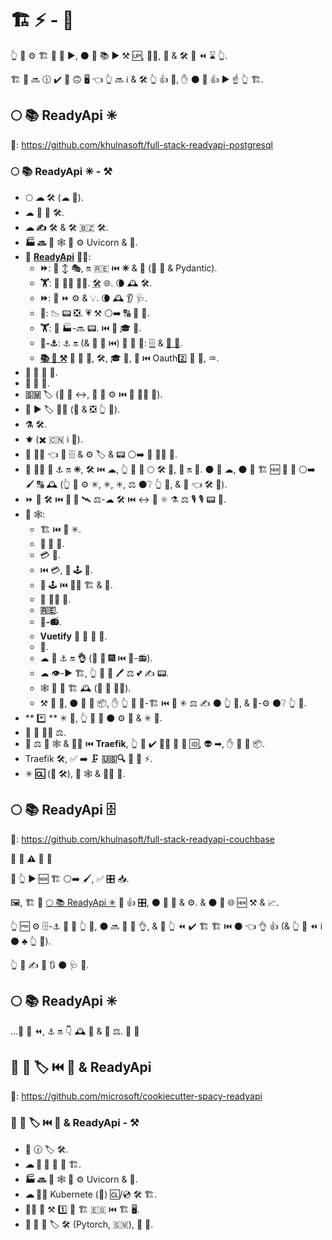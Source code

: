 # 🏗 ⚡ - 📄

👆 💪 ⚙️ 🏗 🚂 🤚 ▶️, ⚫️ 🔌 📚 ▶️ ⚒ 🆙, 💂‍♂, 💽 &amp; 🛠️ 🔗 ⏪ ⌛ 👆.

🏗 🚂 🔜 🕧 ✔️ 📶 🙃 🖥 👈 👆 🔜 ℹ &amp; 🛠️ 👆 👍 💪, ✋️ ⚫️ 💪 👍 ▶️ ☝ 👆 🏗.

## 🌕 📚 ReadyApi ✳

📂: <a href="https://github.com/khulnasoft/full-stack-readyapi-postgresql" class="external-link" target="_blank">https://github.com/khulnasoft/full-stack-readyapi-postgresql</a>

### 🌕 📚 ReadyApi ✳ - ⚒

* 🌕 **☁** 🛠️ (☁ 🧢).
* ☁ 🐝 📳 🛠️.
* **☁ ✍** 🛠️ &amp; 🛠️ 🇧🇿 🛠️.
* **🏭 🔜** 🐍 🕸 💽 ⚙️ Uvicorn &amp; 🐁.
* 🐍 <a href="https://github.com/khulnasoft/readyapi" class="external-link" target="_blank">**ReadyApi**</a> 👩‍💻:
    * **⏩**: 📶 ↕ 🎭, 🔛 🇷🇪 ⏮️ **✳** &amp; **🚶** (👏 💃 &amp; Pydantic).
    * **🏋️**: 👑 👨‍🎨 🐕‍🦺. <abbr title="also known as auto-complete, autocompletion, IntelliSense">🛠️</abbr> 🌐. 🌘 🕰 🛠️.
    * **⏩**: 🔧 ⏩ ⚙️ &amp; 💡. 🌘 🕰 👂 🩺.
    * **📏**: 📉 📟 ❎. 💗 ⚒ ⚪️➡️ 🔠 🔢 📄.
    * **🏋️**: 🤚 🏭-🔜 📟. ⏮️ 🏧 🎓 🧾.
    * **🐩-⚓️**: ⚓️ 🔛 (&amp; 🍕 🔗 ⏮️) 📂 🐩 🔗: <a href="https://github.com/OAI/OpenAPI-Specification" class="external-link" target="_blank">🗄</a> &amp; <a href="https://json-schema.org/" class="external-link" target="_blank">🎻 🔗</a>.
    * <a href="https://readyapi.khulnasoft.com/features/" class="external-link" target="_blank">**📚 🎏 ⚒**</a> 🔌 🏧 🔬, 🛠️, 🎓 🧾, 🤝 ⏮️ Oauth2️⃣ 🥙 🤝, ♒️.
* **🔐 🔐** 🔁 🔢.
* **🥙 🤝** 🤝.
* **🇸🇲** 🏷 (🔬 🏺 ↔, 👫 💪 ⚙️ ⏮️ 🥒 👨‍🏭 🔗).
* 🔰 ▶️ 🏷 👩‍💻 (🔀 &amp; ❎ 👆 💪).
* **⚗** 🛠️.
* **⚜** (✖️ 🇨🇳 ℹ 🤝).
* **🥒** 👨‍🏭 👈 💪 🗄 &amp; ⚙️ 🏷 &amp; 📟 ⚪️➡️ 🎂 👩‍💻 🍕.
* 🎂 👩‍💻 💯 ⚓️ 🔛 **✳**, 🛠️ ⏮️ ☁, 👆 💪 💯 🌕 🛠️ 🔗, 🔬 🔛 💽. ⚫️ 🏃 ☁, ⚫️ 💪 🏗 🆕 💽 🏪 ⚪️➡️ 🖌 🔠 🕰 (👆 💪 ⚙️ ✳, ✳, ✳, ⚖️ ⚫️❔ 👆 💚, &amp; 💯 👈 🛠️ 👷).
* ⏩ 🐍 🛠️ ⏮️ **📂 💾** 🛰 ⚖️-☁ 🛠️ ⏮️ ↔ 💖 ⚛ ⚗ ⚖️ 🎙 🎙 📟 📂.
* **🎦** 🕸:
    * 🏗 ⏮️ 🎦 ✳.
    * **🥙 🤝** 🚚.
    * 💳 🎑.
    * ⏮️ 💳, 👑 🕹 🎑.
    * 👑 🕹 ⏮️ 👩‍💻 🏗 &amp; 📕.
    * 👤 👩‍💻 📕.
    * **🇷🇪**.
    * **🎦-📻**.
    * **Vuetify** 🌹 🧽 🔧 🦲.
    * **📕**.
    * ☁ 💽 ⚓️ 🔛 **👌** (📶 🤾 🎆 ⏮️ 🎦-📻).
    * ☁ 👁-▶️ 🏗, 👆 🚫 💪 🖊 ⚖️ 💕 ✍ 📟.
    * 🕸 💯 🏃 🏗 🕰 (💪 🔕 💁‍♂️).
    * ⚒ 🔧 💪, ⚫️ 👷 👅 📦, ✋️ 👆 💪 🏤-🏗 ⏮️ 🎦 ✳ ⚖️ ✍ ⚫️ 👆 💪, &amp; 🏤-⚙️ ⚫️❔ 👆 💚.
* ** *️⃣ ** ✳ 💽, 👆 💪 🔀 ⚫️ ⚙️ 📁 &amp; ✳ 💪.
* **🥀** 🥒 👨‍🏭 ⚖.
* 📐 ⚖ 🖖 🕸 &amp; 👩‍💻 ⏮️ **Traefik**, 👆 💪 ✔️ 👯‍♂️ 🔽 🎏 🆔, 👽 ➡, ✋️ 🍦 🎏 📦.
* Traefik 🛠️, ✅ ➡️ 🗜 **🇺🇸🔍** 📄 🏧 ⚡.
* ✳ **🆑** (🔁 🛠️), 🔌 🕸 &amp; 👩‍💻 🔬.

## 🌕 📚 ReadyApi 🗄

📂: <a href="https://github.com/khulnasoft/full-stack-readyapi-couchbase" class="external-link" target="_blank">https://github.com/khulnasoft/full-stack-readyapi-couchbase</a>

👶 👶 **⚠** 👶 👶

🚥 👆 ▶️ 🆕 🏗 ⚪️➡️ 🖌, ✅ 🎛 📥.

🖼, 🏗 🚂 <a href="https://github.com/khulnasoft/full-stack-readyapi-postgresql" class="external-link" target="_blank">🌕 📚 ReadyApi ✳</a> 💪 👍 🎛, ⚫️ 🎯 🚧 &amp; ⚙️. &amp; ⚫️ 🔌 🌐 🆕 ⚒ &amp; 📈.

👆 🆓 ⚙️ 🗄-⚓️ 🚂 🚥 👆 💚, ⚫️ 🔜 🎲 👷 👌, &amp; 🚥 👆 ⏪ ✔️ 🏗 🏗 ⏮️ ⚫️ 👈 👌 👍 (&amp; 👆 🎲 ⏪ ℹ ⚫️ ♣ 👆 💪).

👆 💪 ✍ 🌅 🔃 ⚫️ 🩺 🏦.

## 🌕 📚 ReadyApi ✳

...💪 👟 ⏪, ⚓️ 🔛 👇 🕰 🚚 &amp; 🎏 ⚖. 👶 👶

## 🎰 🏫 🏷 ⏮️ 🌈 &amp; ReadyApi

📂: <a href="https://github.com/microsoft/cookiecutter-spacy-readyapi" class="external-link" target="_blank">https://github.com/microsoft/cookiecutter-spacy-readyapi</a>

### 🎰 🏫 🏷 ⏮️ 🌈 &amp; ReadyApi - ⚒

* **🌈** 🕜 🏷 🛠️.
* **☁ 🧠 🔎** 📨 📁 🏗.
* **🏭 🔜** 🐍 🕸 💽 ⚙️ Uvicorn &amp; 🐁.
* **☁ 👩‍💻** Kubernete (🦲) 🆑/💿 🛠️ 🏗.
* **🤸‍♂** 💪 ⚒ 1️⃣ 🌈 🏗 🇪🇸 ⏮️ 🏗 🖥.
* **💪 🏧** 🎏 🏷 🛠️ (Pytorch, 🇸🇲), 🚫 🌈.
